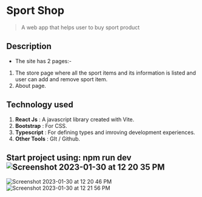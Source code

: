 # Sport Shop

> A web app that helps user to buy sport product

## Description

- The site has 2 pages:-

1. The store page where all the sport items and its information is listed and user can add and remove sport item.
2. About page.

## Technology used

1. **React Js** : A javascript library created with Vite.
2. **Bootstrap** : For CSS.
3. **Typescript** : For defining types and imroving development experiences.
4. **Other Tools** : GIt / Github.

## Start project using: npm run dev![Screenshot 2023-01-30 at 12 20 35 PM](https://user-images.githubusercontent.com/114575564/215407817-361e0fad-3c63-4e40-ae58-4cafda8e1db4.png)
![Screenshot 2023-01-30 at 12 20 46 PM](https://user-images.githubusercontent.com/114575564/215407834-a91a98cf-12c9-4aaf-850a-64ae44483521.png)
![Screenshot 2023-01-30 at 12 21 56 PM](https://user-images.githubusercontent.com/114575564/215407842-153aaa13-1661-437f-882d-ddbd49ea0f5b.png)

